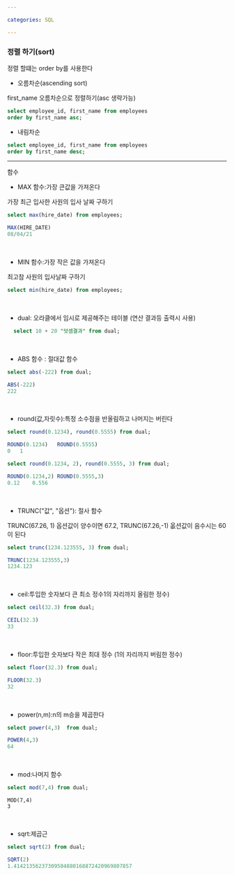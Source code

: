 ```yaml
---

categories: SQL

---
```



### 정렬 하기(sort)

정렬 할떄는 order by를 사용한다

- 오름차순(ascending sort)

first_name 오름차순으로 정렬하기(asc 생략가능)

```sql
select employee_id, first_name from employees
order by first_name asc;
```

- 내림차순

```sql
select employee_id, first_name from employees
order by first_name desc;
```
------


함수


- MAX 함수:가장 큰값을 가져온다

가장 최근 입사한 사원의 입사 날짜 구하기

```sql
select max(hire_date) from employees;
```
```sql
MAX(HIRE_DATE)
08/04/21
```

&nbsp;

- MIN 함수:가장 작은 값을 가져온다

최고참 사원의 입사날짜 구하기

```sql
select min(hire_date) from employees;
```
&nbsp;

- dual: 오라클에서 임시로 제공해주는 테이블 (연산 결과등 출력시 사용)

```sql
  select 10 + 20 "덧셈결과" from dual;
```

&nbsp;

- ABS 함수 : 절대값 함수

```sql
select abs(-222) from dual;
```
```sql
ABS(-222)
222
```
&nbsp;

- round(값,자릿수):특정 소수점을 반올림하고 나머지는 버린다


```sql
select round(0.1234), round(0.5555) from dual;
```
```sql
ROUND(0.1234)	ROUND(0.5555)
0	1
```

```sql
select round(0.1234, 2), round(0.5555, 3) from dual;
```
```sql
ROUND(0.1234,2)	ROUND(0.5555,3)
0.12	0.556
```
&nbsp;



-  TRUNC("값", "옵션"): 절사 함수

TRUNC(67.26, 1) 옵션값이 양수이면 67.2, TRUNC(67.26,-1) 옶션값이 음수시는 60이 된다


```sql
select trunc(1234.123555, 3) from dual;
```
```sql
TRUNC(1234.123555,3)
1234.123
```

&nbsp;
- ceil:투입한 숫자보다 큰 최소 정수1의 자리까지 올림한 정수)

```sql
select ceil(32.3) from dual;
```
```sql
CEIL(32.3)
33
```
&nbsp;

- floor:투입한 숫자보다 작은 최대 정수 (1의 자리까지 버림한 정수)

```sql
select floor(32.3) from dual;

```
```sql
FLOOR(32.3)
32
```
&nbsp;
- power(n,m):n의 m승을 제곱한다
```sql
select power(4,3)  from dual;
```
```sql
POWER(4,3)
64
```
&nbsp;

- mod:나머지 함수

```sql
select mod(7,4) from dual;
```
```
MOD(7,4)
3
```
&nbsp;

- sqrt:제곱근

```sql
select sqrt(2) from dual;
```

```sql
SQRT(2)
1.41421356237309504880168872420969807857
```






